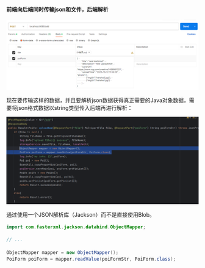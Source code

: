 #### 前端向后端同时传输json和文件，后端解析

![image-20231026162608007](..\post_pic\image-20231026162608007.png)

现在要传输这样的数据，并且要解析json数据获得真正需要的Java对象数据，需要将json格式数据以string类型传入后端再进行解析：

![image-20231026162815809](..\post_pic\image-20231026162815809.png)

通过使用一个JSON解析库（Jackson）而不是直接使用Blob。

```java
import com.fasterxml.jackson.databind.ObjectMapper;

// ...

ObjectMapper mapper = new ObjectMapper();
PoiForm poiForm = mapper.readValue(poiFormStr, PoiForm.class);
```

